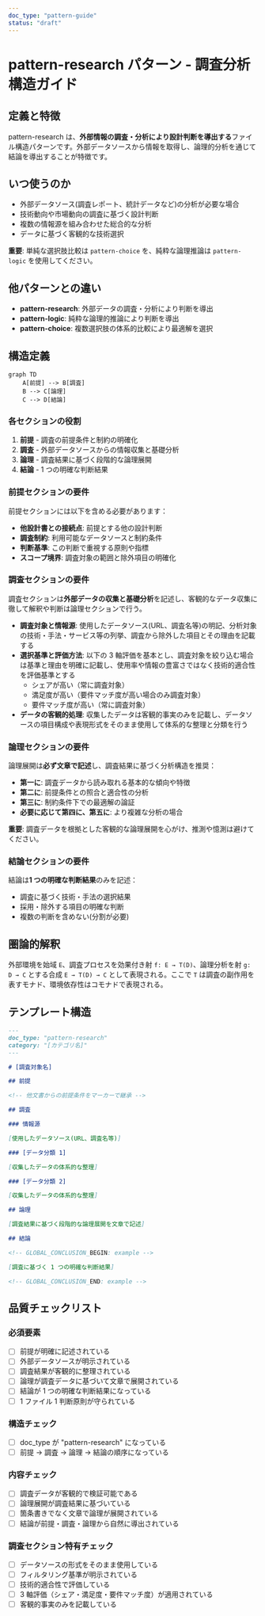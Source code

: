 ```yaml
---
doc_type: "pattern-guide"
status: "draft"
---
```


# pattern-research パターン - 調査分析構造ガイド

## 定義と特徴

pattern-research は、**外部情報の調査・分析により設計判断を導出する**ファイル構造パターンです。外部データソースから情報を取得し、論理的分析を通じて結論を導出することが特徴です。

## いつ使うのか

- 外部データソース(調査レポート、統計データなど)の分析が必要な場合
- 技術動向や市場動向の調査に基づく設計判断
- 複数の情報源を組み合わせた総合的な分析
- データに基づく客観的な技術選択

**重要**: 単純な選択肢比較は `pattern-choice` を、純粋な論理推論は `pattern-logic` を使用してください。

## 他パターンとの違い

- **pattern-research**: 外部データの調査・分析により判断を導出
- **pattern-logic**: 純粋な論理的推論により判断を導出
- **pattern-choice**: 複数選択肢の体系的比較により最適解を選択

## 構造定義

```mermaid
graph TD
    A[前提] --> B[調査]
    B --> C[論理]
    C --> D[結論]
```

### 各セクションの役割

1. **前提** - 調査の前提条件と制約の明確化
2. **調査** - 外部データソースからの情報収集と基礎分析
3. **論理** - 調査結果に基づく段階的な論理展開
4. **結論** - 1 つの明確な判断結果

### 前提セクションの要件

前提セクションには以下を含める必要があります：

- **他設計書との接続点**: 前提とする他の設計判断
- **調査制約**: 利用可能なデータソースと制約条件
- **判断基準**: この判断で重視する原則や指標
- **スコープ境界**: 調査対象の範囲と除外項目の明確化

### 調査セクションの要件

調査セクションは**外部データの収集と基礎分析**を記述し、客観的なデータ収集に徹して解釈や判断は論理セクションで行う。

- **調査対象と情報源**: 使用したデータソース(URL、調査名等)の明記、分析対象の技術・手法・サービス等の列挙、調査から除外した項目とその理由を記載する
- **選択基準と評価方法**: 以下の 3 軸評価を基本とし、調査対象を絞り込む場合は基準と理由を明確に記載し、使用率や情報の豊富さではなく技術的適合性を評価基準とする
  - シェアが高い（常に調査対象）
  - 満足度が高い（要件マッチ度が高い場合のみ調査対象）
  - 要件マッチ度が高い（常に調査対象）
- **データの客観的処理**: 収集したデータは客観的事実のみを記載し、データソースの項目構成や表現形式をそのまま使用して体系的な整理と分類を行う

### 論理セクションの要件

論理展開は**必ず文章で記述**し、調査結果に基づく分析構造を推奨：

- **第一に**: 調査データから読み取れる基本的な傾向や特徴
- **第二に**: 前提条件との照合と適合性の分析
- **第三に**: 制約条件下での最適解の論証
- **必要に応じて第四に、第五に**: より複雑な分析の場合

**重要**: 調査データを根拠とした客観的な論理展開を心がけ、推測や憶測は避けてください。

### 結論セクションの要件

結論は**1 つの明確な判断結果**のみを記述：

- 調査に基づく技術・手法の選択結果
- 採用・除外する項目の明確な判断
- 複数の判断を含めない(分割が必要)

## 圏論的解釈

外部環境を始域 `E`、調査プロセスを効果付き射 `f: E → T(D)`、論理分析を射 `g: D → C` とする合成 `E → T(D) → C` として表現される。ここで `T` は調査の副作用を表すモナド、環境依存性はコモナドで表現される。

## テンプレート構造

```markdown
---
doc_type: "pattern-research"
category: "[カテゴリ名]"
---

# [調査対象名]

## 前提

<!-- 他文書からの前提条件をマーカーで継承 -->

## 調査

### 情報源

[使用したデータソース(URL、調査名等)]

### [データ分類 1]

[収集したデータの体系的な整理]

### [データ分類 2]

[収集したデータの体系的な整理]

## 論理

[調査結果に基づく段階的な論理展開を文章で記述]

## 結論

<!-- GLOBAL_CONCLUSION_BEGIN: example -->

[調査に基づく 1 つの明確な判断結果]

<!-- GLOBAL_CONCLUSION_END: example -->
```

## 品質チェックリスト

### 必須要素

- [ ] 前提が明確に記述されている
- [ ] 外部データソースが明示されている
- [ ] 調査結果が客観的に整理されている
- [ ] 論理が調査データに基づいて文章で展開されている
- [ ] 結論が 1 つの明確な判断結果になっている
- [ ] 1 ファイル 1 判断原則が守られている

### 構造チェック

- [ ] doc_type が "pattern-research" になっている
- [ ] 前提 → 調査 → 論理 → 結論の順序になっている

### 内容チェック

- [ ] 調査データが客観的で検証可能である
- [ ] 論理展開が調査結果に基づいている
- [ ] 箇条書きでなく文章で論理が展開されている
- [ ] 結論が前提・調査・論理から自然に導出されている

### 調査セクション特有チェック

- [ ] データソースの形式をそのまま使用している
- [ ] フィルタリング基準が明示されている
- [ ] 技術的適合性で評価している
- [ ] 3 軸評価（シェア・満足度・要件マッチ度）が適用されている
- [ ] 客観的事実のみを記載している
